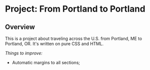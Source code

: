 # Project: From Portland to Portland

## Overview
This is a project about traveling across the U.S. from Portland, ME to Portland, OR.
It's written on pure CSS and HTML.

*Things to improve:*
* Automatic margins to all sections;
